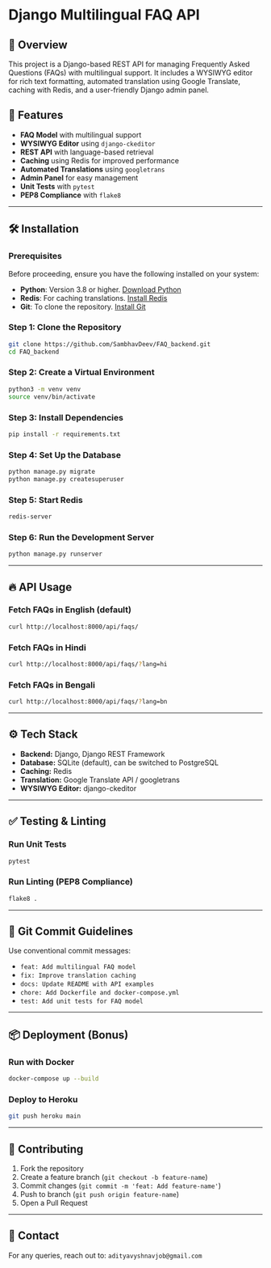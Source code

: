 # Django Multilingual FAQ API

## 🚀 Overview

This project is a Django-based REST API for managing Frequently Asked Questions (FAQs) with multilingual support. It includes a WYSIWYG editor for rich text formatting, automated translation using Google Translate, caching with Redis, and a user-friendly Django admin panel.

## 📌 Features

- **FAQ Model** with multilingual support
- **WYSIWYG Editor** using `django-ckeditor`
- **REST API** with language-based retrieval
- **Caching** using Redis for improved performance
- **Automated Translations** using `googletrans`
- **Admin Panel** for easy management
- **Unit Tests** with `pytest`
- **PEP8 Compliance** with `flake8`

---

## 🛠 Installation

### Prerequisites

Before proceeding, ensure you have the following installed on your system:

- **Python**: Version 3.8 or higher. [Download Python](https://www.python.org/downloads/)
- **Redis**: For caching translations. [Install Redis](https://redis.io/download)
- **Git**: To clone the repository. [Install Git](https://git-scm.com/downloads)

### Step 1: Clone the Repository

```sh
git clone https://github.com/SambhavDeev/FAQ_backend.git
cd FAQ_backend
```

### Step 2: Create a Virtual Environment

```sh
python3 -m venv venv
source venv/bin/activate
```

### Step 3: Install Dependencies

```sh
pip install -r requirements.txt
```

### Step 4: Set Up the Database

```sh
python manage.py migrate
python manage.py createsuperuser
```

### Step 5: Start Redis

```sh
redis-server
```

### Step 6: Run the Development Server

```sh
python manage.py runserver
```

---

## 🔥 API Usage

### Fetch FAQs in English (default)

```sh
curl http://localhost:8000/api/faqs/
```

### Fetch FAQs in Hindi

```sh
curl http://localhost:8000/api/faqs/?lang=hi
```

### Fetch FAQs in Bengali

```sh
curl http://localhost:8000/api/faqs/?lang=bn
```

---

## ⚙️ Tech Stack

- **Backend:** Django, Django REST Framework
- **Database:** SQLite (default), can be switched to PostgreSQL
- **Caching:** Redis
- **Translation:** Google Translate API / googletrans
- **WYSIWYG Editor:** django-ckeditor

---

## ✅ Testing & Linting

### Run Unit Tests

```sh
pytest
```

### Run Linting (PEP8 Compliance)

```sh
flake8 .
```

---

## 📜 Git Commit Guidelines

Use conventional commit messages:

- `feat: Add multilingual FAQ model`
- `fix: Improve translation caching`
- `docs: Update README with API examples`
- `chore: Add Dockerfile and docker-compose.yml`
- `test: Add unit tests for FAQ model`

---

## 📦 Deployment (Bonus)

### Run with Docker

```sh
docker-compose up --build
```

### Deploy to Heroku

```sh
git push heroku main
```

---

## 🤝 Contributing

1. Fork the repository
2. Create a feature branch (`git checkout -b feature-name`)
3. Commit changes (`git commit -m 'feat: Add feature-name'`)
4. Push to branch (`git push origin feature-name`)
5. Open a Pull Request

---

## 📧 Contact

For any queries, reach out to: `adityavyshnavjob@gmail.com`


